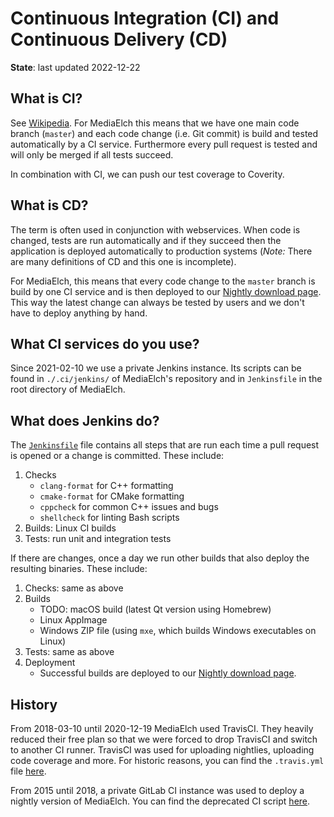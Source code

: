 # Continuous Integration (CI) and Continuous Delivery (CD)

__State__: last updated 2022-12-22

## What is CI?

See [Wikipedia][wikipedia_ci]. For MediaElch this means that we have one main code
branch (`master`) and each code change (i.e. Git commit) is build and
tested automatically by a CI service.
Furthermore every pull request is tested and will only be merged if all tests succeed.

In combination with CI, we can push our test coverage to Coverity.


## What is CD?

The term is often used in conjunction with webservices.  When code is changed, tests
are run automatically and if they succeed then the application is deployed automatically
to production systems (*Note:* There are many definitions of CD and this one is incomplete).

For MediaElch, this means that every code change to the `master` branch is build by one
CI service and is then deployed to our [Nightly download page][download-page].
This way the latest change can always be tested by users and we don't
have to deploy anything by hand.


## What CI services do you use?

Since 2021-02-10 we use a private Jenkins instance.  Its scripts can be
found in `./.ci/jenkins/` of MediaElch's repository and in `Jenkinsfile`
in the root directory of MediaElch.


## What does Jenkins do?

The [`Jenkinsfile`](../../Jenkinsfile) file contains all steps that are run each time
a pull request is opened or a change is committed.  These include:

 1. Checks
    - `clang-format` for C++ formatting
    - `cmake-format` for CMake formatting
    - `cppcheck` for common C++ issues and bugs
    - `shellcheck` for linting Bash scripts
 2. Builds: Linux CI builds
 3. Tests: run unit and integration tests

If there are changes, once a day we run other builds that also deploy the
resulting binaries.  These include:

 1. Checks: same as above
 2. Builds
    - TODO: macOS build (latest Qt version using Homebrew)
    - Linux AppImage
    - Windows ZIP file (using `mxe`, which builds Windows executables on Linux)
 3. Tests: same as above
 4. Deployment
    - Successful builds are deployed to our [Nightly download page][download-page].


## History

From 2018-03-10 until 2020-12-19 MediaElch used TravisCI.  They heavily reduced their free
plan so that we were forced to drop TravisCI and switch to another CI runner.
TravisCI was used for uploading nightlies, uploading code coverage and more.  For historic
reasons, you can find the `.travis.yml` file [here][travis_old].

From 2015 until 2018, a private GitLab CI instance was used to deploy a nightly version of MediaElch.
You can find the deprecated CI script [here][GitlabKomet].


[download-page]: https://mediaelch-downloads.ameyering.de/snapshots/
[GitlabKomet]: https://github.com/Komet/MediaElch/blob/fafd391f83325a52a3e101684b88c7622cb085a0/.gitlab-ci.yml
[wikipedia_ci]: (https://en.wikipedia.org/wiki/Continuous_integration)
[travis_old]: https://github.com/Komet/MediaElch/blob/97bde70523ce7627a9c34503e45478b449ce93b0/.travis.yml

